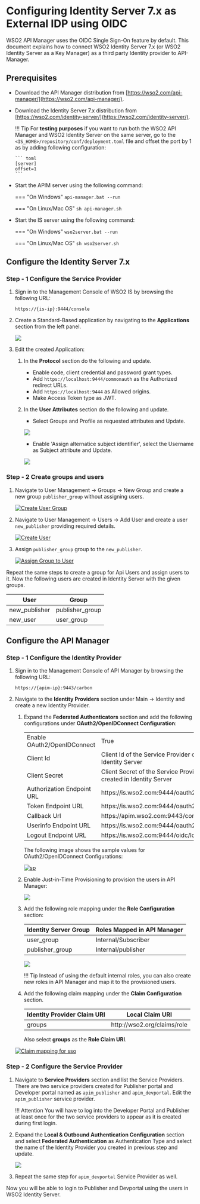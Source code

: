 # Configuring Identity Server 7.x as External IDP using OIDC

WSO2 API Manager uses the OIDC Single Sign-On feature by default. This document explains how to connect WSO2 Identity Server 7.x (or WSO2 Identity Server as a Key Manager) as a third party Identity provider to API-Manager.

## Prerequisites

-   Download the API Manager distribution from [https://wso2.com/api-manager/](https://wso2.com/api-manager/).
-   Download the Identity Server 7.x distribution from [https://wso2.com/identity-server/](https://wso2.com/identity-server/).

    !!! Tip
        For **testing purposes** if you want to run both the WSO2 API Manager and WSO2 Identity Server on the same server, go to the `<IS_HOME>/repository/conf/deployment.toml` file and offset the port by 1 as by adding following configuration:

        ``` toml
        [server]
        offset=1
        ```

-   Start the APIM server using the following command:

    === "On Windows"
        ```
        api-manager.bat --run
        ```

    === "On Linux/Mac OS"
        ```
        sh api-manager.sh
        ```

-   Start the IS server using the following command:

    === "On Windows"
        ```
        wso2server.bat --run
        ```

    === "On Linux/Mac OS"
        ```
        sh wso2server.sh
        ```

## Configure the Identity Server 7.x

### Step - 1 Configure the Service Provider

1.  Sign in to the Management Console of WSO2 IS by browsing the following URL:  

    ```
    https://{is-ip}:9444/console
    ```

2.  Create a Standard-Based application by navigating to the **Applications** section from the left panel.

    [![]({{base_path}}/assets/img/setup-and-install/create-standard-app-in-is7.png)]({{base_path}}/assets/img/setup-and-install/create-standard-app-in-is7.png)

3.  Edit the created Application:

    1.  In the **Protocol** section do the following and update.

        - Enable code, client credential and password grant types.
        - Add `https://localhost:9444/commonauth` as the Authorized redirect URLs.
        - Add `https://localhost:9444` as Allowed origins.
        - Make Access Token type as JWT.

    2.  In the **User Attributes** section do the following and update.

        - Select Groups and Profile as requested attributes and Update.

        [![]({{base_path}}/assets/img/setup-and-install/set-user-attributes-to-ass-in-is7.png)]({{base_path}}/assets/img/setup-and-install/set-user-attributes-to-ass-in-is7.png)

        - Enable 'Assign alternatice subject identifier', select the Username as Subject attribute and Update.

        [![]({{base_path}}/assets/img/setup-and-install/set-subject-attributes-to-ass-in-is7.png)]({{base_path}}/assets/img/setup-and-install/set-subject-attributes-to-ass-in-is7.png)

### Step - 2 Create groups and users

1. Navigate to User Management → Groups → New Group and create a new group `publisher_group` without assigning users.

    [![Create User Group]({{base_path}}/assets/img/setup-and-install/create-group-in-is7.png)]({{base_path}}/assets/img/setup-and-install/create-group-in-is7.png)

2. Navigate to User Management → Users → Add User and create a user `new_publisher` providing required details.

    [![Create User]({{base_path}}/assets/img/setup-and-install/create-user-in-is7.png)]({{base_path}}/assets/img/setup-and-install/create-user-in-is7.png)

3. Assign `publisher_group` group to the `new_publisher`.

    [![Assign Group to User]({{base_path}}/assets/img/setup-and-install/assign-group-to-user-in-is7.png)]({{base_path}}/assets/img/setup-and-install/assign-group-to-user-in-is7.png)

Repeat the same steps to create a group for Api Users and assign users to it.
Now the following users are created in Identity Server with the given groups.

<table>
    <thead>
        <tr>
            <th>User</th>
            <th>Group</th>
        </tr>
    </thead>
    <tbody>
        <tr>
            <td>new_publisher</td>
            <td>publisher_group</td>
        </tr>
        <tr>
            <td>new_user</td>
            <td>user_group</td>
        </tr>
    </tbody>
</table>

## Configure the API Manager

### Step - 1 Configure the Identity Provider

1.  Sign in to the Management Console of API Manager by browsing the following URL: 


    ```
    https://{apim-ip}:9443/carbon
    ```

2.  Navigate to the **Identity Providers** section under Main → Identity and create a new Identity Provider.

    1.  Expand the **Federated Authenticators** section and add the following configurations under **OAuth2/OpenIDConnect Configuration**:

        <table>
            <tbody>
                <tr>
                    <td>Enable OAuth2/OpenIDConnect</td>
                    <td>True</td>
                </tr>
                <tr>
                    <td>Client Id</td>
                    <td>Client Id of the Service Provider created in Identity Server</td>
                </tr>
                <tr>
                    <td>Client Secret</td>
                    <td>Client Secret of the Service Provider created in Identity Server</td>
                </tr>
                <tr>
                    <td>Authorization Endpoint URL</td>
                    <td>https://is.wso2.com:9444/oauth2/authorize</td>
                </tr>
                <tr>
                    <td>Token Endpoint URL</td>
                    <td>https://is.wso2.com:9444/oauth2/token</td>
                </tr>
                <tr>
                    <td>Callback Url</td>
                    <td>https://apim.wso2.com:9443/commonauth</td>
                </tr>
                <tr>
                    <td>Userinfo Endpoint URL</td>
                    <td>https://is.wso2.com:9444/oauth2/userinfo</td>
                </tr>
                <tr>
                    <td>Logout Endpoint URL</td>
                    <td>https://is.wso2.com:9444/oidc/logout</td>
                </tr>
            </tbody>
        </table>

        The following image shows the sample values for OAuth2/OpenIDConnect Configurations:

        [![sp]({{base_path}}/assets/img/setup-and-install/identity-provider-configuration-for-sso.png)]({{base_path}}/assets/img/setup-and-install/identity-provider-configuration-for-sso.png)

    2.  Enable Just-in-Time Provisioning to provision the users in API Manager:

        [![]({{base_path}}/assets/img/setup-and-install/jit-provisioning-for-sso.png)]({{base_path}}/assets/img/setup-and-install/jit-provisioning-for-sso.png)

    3.  Add the following role mapping under the **Role Configuration** section:
    
        <table>
        <thead>
            <tr>
                <th>Identity Server Group</th>
                <th>Roles Mapped in API Manager</th>
            </tr>
        </thead>
        <tbody>
            <tr>
                <td>user_group</td>
                <td>Internal/Subscriber</td>
            </tr>
            <tr>
                <td>publisher_group</td>
                <td>Internal/publisher</td>
            </tr>
        </tbody>
        </table>

        [![]({{base_path}}/assets/img/setup-and-install/role-mapping-for-sso-is7.png)]({{base_path}}/assets/img/setup-and-install/role-mapping-for-sso-is7.png)

        !!! Tip
            Instead of using the default internal roles, you can also create new roles in API Manager and map it to the provisioned users. 

    4. Add the following claim mapping under the **Claim Configuration** section.
        <table>
        <thead>
            <tr>
                <th>Identity Provider Claim URI</th>
                <th>Local Claim URI</th>
            </tr>
        </thead>
        <tbody>
            <tr>
                <td>groups</td>
                <td>http://wso2.org/claims/role</td>
            </tr>
        </tbody>
        </table>
    
        Also select **groups** as the **Role Claim URI**.

    [![Claim mapping for sso]({{base_path}}/assets/img/setup-and-install/claim-mapping-for-sso.png)]({{base_path}}/assets/img/setup-and-install/claim-mapping-for-sso.png)

### Step - 2 Configure the Service Provider

1.  Navigate to **Service Providers** section and list the Service Providers. There are two service providers created for Publisher portal and Developer portal named as `apim_publisher` and `apim_devportal`. Edit the `apim_publisher` service provider.

    !!! Attention
        You will have to log into the Developer Portal and Publisher at least once for the two service providers to appear as it is created during first login.

2.  Expand the **Local & Outbound Authentication Configuration** section and select **Federated Authentication** as Authentication Type and select the name of the Identity Provider you created in previous step and update.

    [![]({{base_path}}/assets/img/setup-and-install/local-and-outbound-authentication-configuration-for-sso.png)]({{base_path}}/assets/img/setup-and-install/local-and-outbound-authentication-configuration-for-sso.png)

3.  Repeat the same step for `apim_devportal` Service Provider as well.

Now you will be able to login to Publisher and Devportal using the users in WSO2 Identity Server.

